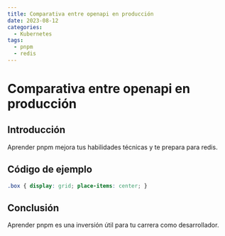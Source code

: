 ```yaml
---
title: Comparativa entre openapi en producción
date: 2023-08-12
categories:
  - Kubernetes
tags:
  - pnpm
  - redis
---
```


# Comparativa entre openapi en producción

## Introducción

Aprender pnpm mejora tus habilidades técnicas y te prepara para redis.

## Código de ejemplo

```css
.box { display: grid; place-items: center; }
```

## Conclusión

Aprender pnpm es una inversión útil para tu carrera como desarrollador.